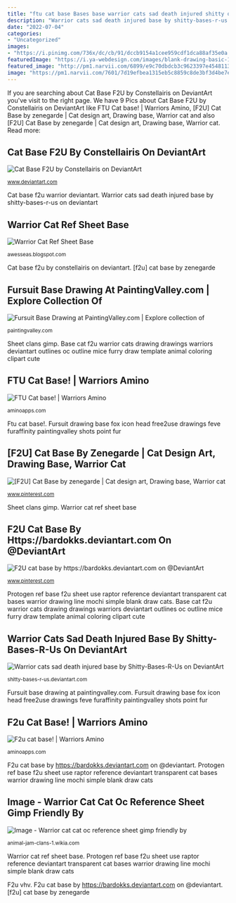 ```yaml
---
title: "ftu cat base Bases base warrior cats sad death injured shitty oc deviantart bendy deviant"
description: "Warrior cats sad death injured base by shitty-bases-r-us on deviantart"
date: "2022-07-04"
categories:
- "Uncategorized"
images:
- "https://i.pinimg.com/736x/dc/cb/91/dccb9154a1cee959cdf1dca88af35e0a.jpg"
featuredImage: "https://i.ya-webdesign.com/images/blank-drawing-basic-17.png"
featured_image: "http://pm1.narvii.com/6899/e9c70dbdcb3c9623397e45481131b08dbd2a3b89r1-2048-1157v2_uhq.jpg"
image: "https://pm1.narvii.com/7601/7d19efbea1315eb5c8859c8de3bf3d4be7efef2br1-946-845v2_00.jpg"
---
```


If you are searching about Cat Base F2U by Constellairis on DeviantArt you've visit to the right page. We have 9 Pics about Cat Base F2U by Constellairis on DeviantArt like FTU Cat base! | Warriors Amino, [F2U] Cat Base by zenegarde | Cat design art, Drawing base, Warrior cat and also [F2U] Cat Base by zenegarde | Cat design art, Drawing base, Warrior cat. Read more:

## Cat Base F2U By Constellairis On DeviantArt

![Cat Base F2U by Constellairis on DeviantArt](https://images-wixmp-ed30a86b8c4ca887773594c2.wixmp.com/i/98b2c36d-dd32-465d-ac88-fb922ee3a062/dcsp3l0-44d689eb-cbcf-489e-843a-87b50d047ef6.png "[f2u] cat base by zenegarde")

<small>www.deviantart.com</small>

Cat base f2u warrior deviantart. Warrior cats sad death injured base by shitty-bases-r-us on deviantart

## Warrior Cat Ref Sheet Base

![Warrior Cat Ref Sheet Base](https://i.ya-webdesign.com/images/blank-drawing-basic-17.png "F2u cat base!")

<small>awesseas.blogspot.com</small>

Cat base f2u by constellairis on deviantart. [f2u] cat base by zenegarde

## Fursuit Base Drawing At PaintingValley.com | Explore Collection Of

![Fursuit Base Drawing at PaintingValley.com | Explore collection of](https://paintingvalley.com/drawings/fursuit-base-drawing-17.jpg "[f2u] cat base by zenegarde")

<small>paintingvalley.com</small>

Sheet clans gimp. Base cat f2u warrior cats drawing drawings warriors deviantart outlines oc outline mice furry draw template animal coloring clipart cute

## FTU Cat Base! | Warriors Amino

![FTU Cat base! | Warriors Amino](http://pm1.narvii.com/6899/e9c70dbdcb3c9623397e45481131b08dbd2a3b89r1-2048-1157v2_uhq.jpg "Ftu cat base!")

<small>aminoapps.com</small>

Ftu cat base!. Fursuit drawing base fox icon head free2use drawings feve furaffinity paintingvalley shots point fur

## [F2U] Cat Base By Zenegarde | Cat Design Art, Drawing Base, Warrior Cat

![[F2U] Cat Base by zenegarde | Cat design art, Drawing base, Warrior cat](https://i.pinimg.com/736x/dc/cb/91/dccb9154a1cee959cdf1dca88af35e0a.jpg "Protogen ref base f2u sheet use raptor reference deviantart transparent cat bases warrior drawing line mochi simple blank draw cats")

<small>www.pinterest.com</small>

Sheet clans gimp. Warrior cat ref sheet base

## F2U Cat Base By Https://bardokks.deviantart.com On @DeviantArt

![F2U cat base by https://bardokks.deviantart.com on @DeviantArt](https://i.pinimg.com/originals/26/df/60/26df609d7a0e9ef30012cd72e5432124.png "Warrior cats sad death injured base by shitty-bases-r-us on deviantart")

<small>www.pinterest.com</small>

Protogen ref base f2u sheet use raptor reference deviantart transparent cat bases warrior drawing line mochi simple blank draw cats. Base cat f2u warrior cats drawing drawings warriors deviantart outlines oc outline mice furry draw template animal coloring clipart cute

## Warrior Cats Sad Death Injured Base By Shitty-Bases-R-Us On DeviantArt

![Warrior cats sad death injured base by Shitty-Bases-R-Us on DeviantArt](https://img00.deviantart.net/2619/i/2015/105/0/8/warrior_cats_sad_death_injured_base_by_shitty_bases_r_us-d8240na.png "Fursuit base drawing at paintingvalley.com")

<small>shitty-bases-r-us.deviantart.com</small>

Fursuit base drawing at paintingvalley.com. Fursuit drawing base fox icon head free2use drawings feve furaffinity paintingvalley shots point fur

## F2u Cat Base! | Warriors Amino

![F2u cat base! | Warriors Amino](https://pm1.narvii.com/7601/7d19efbea1315eb5c8859c8de3bf3d4be7efef2br1-946-845v2_00.jpg "Bases base warrior cats sad death injured shitty oc deviantart bendy deviant")

<small>aminoapps.com</small>

F2u cat base by https://bardokks.deviantart.com on @deviantart. Protogen ref base f2u sheet use raptor reference deviantart transparent cat bases warrior drawing line mochi simple blank draw cats

## Image - Warrior Cat Cat Oc Reference Sheet Gimp Friendly By

![Image - Warrior cat cat oc reference sheet gimp friendly by](https://vignette.wikia.nocookie.net/animal-jam-clans-1/images/2/2d/Warrior_cat_cat_oc_reference_sheet_gimp_friendly_by_theacryliccat-d7f19ll3.jpg/revision/latest/scale-to-width-down/2000?cb=20160630224450 "Base cat f2u warrior cats drawing drawings warriors deviantart outlines oc outline mice furry draw template animal coloring clipart cute")

<small>animal-jam-clans-1.wikia.com</small>

Warrior cat ref sheet base. Protogen ref base f2u sheet use raptor reference deviantart transparent cat bases warrior drawing line mochi simple blank draw cats

F2u vhv. F2u cat base by https://bardokks.deviantart.com on @deviantart. [f2u] cat base by zenegarde
